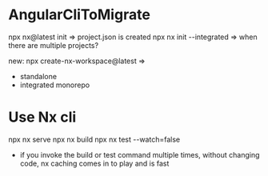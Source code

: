 # AngularCliToMigrate

npx nx@latest init => project.json is created
npx nx init --integrated => when there are multiple projects?

new:
npx create-nx-workspace@latest =>

- standalone
- integrated monorepo

# Use Nx cli

npx nx serve
npx nx build
npx nx test --watch=false

- if you invoke the build or test command multiple times, without changing code, nx caching comes in to play and is fast
